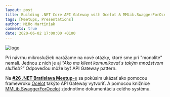 ```yaml
---
layout: post
title: Building .NET Core API Gateway with Ocelot & MMLib.SwaggerForOcelot (.NET Bratislava Meetup)
tags: [Meetups, Presentations]
author: Miňo Martiniak
comments: true
date: 2020-06-02 17:00:00 +0100
---
```


![logo](https://secure.meetupstatic.com/photos/event/7/c/d/c/highres_490531964.jpeg)

Pri návrhu mikroslužieb narážame na nové otázky, ktoré sme pri "monolite" nemali. Jednou z nich je aj *"Ako ma klient komunikovať s takým množstvom služieb?"* Odpoveďou môže byť API Gateway pattern.

Na [**#26 .NET Bratislava Meetup**-e](https://www.meetup.com/en-AU/NET-Bratislava-Meetup/events/270813007/) sa pokúsim ukázať ako pomocou framewroku [Ocelot](https://github.com/ThreeMammals/Ocelot) takýto API Gateway vytvoriť. A pomocou knižnice [MMLib.SwaggerForOcelot](https://github.com/Burgyn/MMLib.SwaggerForOcelot) zjednotíme dokumentáciu celého systému.

